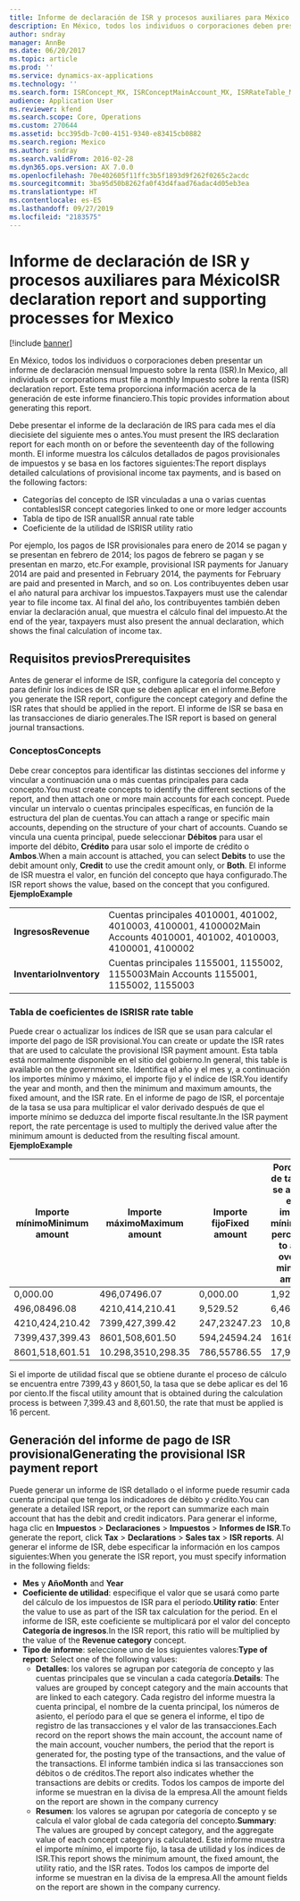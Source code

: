 ```yaml
---
title: Informe de declaración de ISR y procesos auxiliares para México
description: En México, todos los individuos o corporaciones deben presentar un informe de declaración mensual Impuesto sobre la renta (ISR). Este tema proporciona información acerca de la generación de este informe financiero.
author: sndray
manager: AnnBe
ms.date: 06/20/2017
ms.topic: article
ms.prod: ''
ms.service: dynamics-ax-applications
ms.technology: ''
ms.search.form: ISRConcept_MX, ISRConceptMainAccount_MX, ISRRateTable_MX
audience: Application User
ms.reviewer: kfend
ms.search.scope: Core, Operations
ms.custom: 270644
ms.assetid: bcc395db-7c00-4151-9340-e83415cb0882
ms.search.region: Mexico
ms.author: sndray
ms.search.validFrom: 2016-02-28
ms.dyn365.ops.version: AX 7.0.0
ms.openlocfilehash: 70e402605f11ffc3b5f1893d9f262f0265c2acdc
ms.sourcegitcommit: 3ba95d50b8262fa0f43d4faad76adac4d05eb3ea
ms.translationtype: HT
ms.contentlocale: es-ES
ms.lasthandoff: 09/27/2019
ms.locfileid: "2183575"
---
```

# <a name="isr-declaration-report-and-supporting-processes-for-mexico"></a><span data-ttu-id="b5cbe-104">Informe de declaración de ISR y procesos auxiliares para México</span><span class="sxs-lookup"><span data-stu-id="b5cbe-104">ISR declaration report and supporting processes for Mexico</span></span>

[!include [banner](../includes/banner.md)]

<span data-ttu-id="b5cbe-105">En México, todos los individuos o corporaciones deben presentar un informe de declaración mensual Impuesto sobre la renta (ISR).</span><span class="sxs-lookup"><span data-stu-id="b5cbe-105">In Mexico, all individuals or corporations must file a monthly Impuesto sobre la renta (ISR) declaration report.</span></span> <span data-ttu-id="b5cbe-106">Este tema proporciona información acerca de la generación de este informe financiero.</span><span class="sxs-lookup"><span data-stu-id="b5cbe-106">This topic provides information about generating this report.</span></span>

<span data-ttu-id="b5cbe-107">Debe presentar el informe de la declaración de IRS para cada mes el día diecisiete del siguiente mes o antes.</span><span class="sxs-lookup"><span data-stu-id="b5cbe-107">You must present the IRS declaration report for each month on or before the seventeenth day of the following month.</span></span> <span data-ttu-id="b5cbe-108">El informe muestra los cálculos detallados de pagos provisionales de impuestos y se basa en los factores siguientes:</span><span class="sxs-lookup"><span data-stu-id="b5cbe-108">The report displays detailed calculations of provisional income tax payments, and is based on the following factors:</span></span>

-   <span data-ttu-id="b5cbe-109">Categorías del concepto de ISR vinculadas a una o varias cuentas contables</span><span class="sxs-lookup"><span data-stu-id="b5cbe-109">ISR concept categories linked to one or more ledger accounts</span></span>
-   <span data-ttu-id="b5cbe-110">Tabla de tipo de ISR anual</span><span class="sxs-lookup"><span data-stu-id="b5cbe-110">ISR annual rate table</span></span>
-   <span data-ttu-id="b5cbe-111">Coeficiente de la utilidad de ISR</span><span class="sxs-lookup"><span data-stu-id="b5cbe-111">ISR utility ratio</span></span>

<span data-ttu-id="b5cbe-112">Por ejemplo, los pagos de ISR provisionales para enero de 2014 se pagan y se presentan en febrero de 2014; los pagos de febrero se pagan y se presentan en marzo, etc.</span><span class="sxs-lookup"><span data-stu-id="b5cbe-112">For example, provisional ISR payments for January 2014 are paid and presented in February 2014, the payments for February are paid and presented in March, and so on.</span></span> <span data-ttu-id="b5cbe-113">Los contribuyentes deben usar el año natural para archivar los impuestos.</span><span class="sxs-lookup"><span data-stu-id="b5cbe-113">Taxpayers must use the calendar year to file income tax.</span></span> <span data-ttu-id="b5cbe-114">Al final del año, los contribuyentes también deben enviar la declaración anual, que muestra el cálculo final del impuesto.</span><span class="sxs-lookup"><span data-stu-id="b5cbe-114">At the end of the year, taxpayers must also present the annual declaration, which shows the final calculation of income tax.</span></span>

## <a name="prerequisites"></a><span data-ttu-id="b5cbe-115">Requisitos previos</span><span class="sxs-lookup"><span data-stu-id="b5cbe-115">Prerequisites</span></span>
<span data-ttu-id="b5cbe-116">Antes de generar el informe de ISR, configure la categoría del concepto y para definir los índices de ISR que se deben aplicar en el informe.</span><span class="sxs-lookup"><span data-stu-id="b5cbe-116">Before you generate the ISR report, configure the concept category and define the ISR rates that should be applied in the report.</span></span> <span data-ttu-id="b5cbe-117">El informe de ISR se basa en las transacciones de diario generales.</span><span class="sxs-lookup"><span data-stu-id="b5cbe-117">The ISR report is based on general journal transactions.</span></span>

### <a name="concepts"></a><span data-ttu-id="b5cbe-118">Conceptos</span><span class="sxs-lookup"><span data-stu-id="b5cbe-118">Concepts</span></span>

<span data-ttu-id="b5cbe-119">Debe crear conceptos para identificar las distintas secciones del informe y vincular a continuación una o más cuentas principales para cada concepto.</span><span class="sxs-lookup"><span data-stu-id="b5cbe-119">You must create concepts to identify the different sections of the report, and then attach one or more main accounts for each concept.</span></span> <span data-ttu-id="b5cbe-120">Puede vincular un intervalo o cuentas principales específicas, en función de la estructura del plan de cuentas.</span><span class="sxs-lookup"><span data-stu-id="b5cbe-120">You can attach a range or specific main accounts, depending on the structure of your chart of accounts.</span></span> <span data-ttu-id="b5cbe-121">Cuando se vincula una cuenta principal, puede seleccionar **Débitos** para usar el importe del débito, **Crédito** para usar solo el importe de crédito o **Ambos**.</span><span class="sxs-lookup"><span data-stu-id="b5cbe-121">When a main account is attached, you can select **Debits** to use the debit amount only, **Credit** to use the credit amount only, or **Both**.</span></span> <span data-ttu-id="b5cbe-122">El informe de ISR muestra el valor, en función del concepto que haya configurado.</span><span class="sxs-lookup"><span data-stu-id="b5cbe-122">The ISR report shows the value, based on the concept that you configured.</span></span> <span data-ttu-id="b5cbe-123">**Ejemplo**</span><span class="sxs-lookup"><span data-stu-id="b5cbe-123">**Example**</span></span>

|               |                                                          |
|---------------|----------------------------------------------------------|
| <span data-ttu-id="b5cbe-124">**Ingresos**</span><span class="sxs-lookup"><span data-stu-id="b5cbe-124">**Revenue**</span></span>   | <span data-ttu-id="b5cbe-125">Cuentas principales 4010001, 401002, 4010003, 4100001, 4100002</span><span class="sxs-lookup"><span data-stu-id="b5cbe-125">Main Accounts 4010001, 401002, 4010003, 4100001, 4100002</span></span> |
| <span data-ttu-id="b5cbe-126">**Inventario**</span><span class="sxs-lookup"><span data-stu-id="b5cbe-126">**Inventory**</span></span> | <span data-ttu-id="b5cbe-127">Cuentas principales 1155001, 1155002, 1155003</span><span class="sxs-lookup"><span data-stu-id="b5cbe-127">Main Accounts 1155001, 1155002, 1155003</span></span>                  |

### <a name="isr-rate-table"></a><span data-ttu-id="b5cbe-128">Tabla de coeficientes de ISR</span><span class="sxs-lookup"><span data-stu-id="b5cbe-128">ISR rate table</span></span>

<span data-ttu-id="b5cbe-129">Puede crear o actualizar los índices de ISR que se usan para calcular el importe del pago de ISR provisional.</span><span class="sxs-lookup"><span data-stu-id="b5cbe-129">You can create or update the ISR rates that are used to calculate the provisional ISR payment amount.</span></span> <span data-ttu-id="b5cbe-130">Esta tabla está normalmente disponible en el sitio del gobierno.</span><span class="sxs-lookup"><span data-stu-id="b5cbe-130">In general, this table is available on the government site.</span></span> <span data-ttu-id="b5cbe-131">Identifica el año y el mes y, a continuación los importes mínimo y máximo, el importe fijo y el índice de ISR.</span><span class="sxs-lookup"><span data-stu-id="b5cbe-131">You identify the year and month, and then the minimum and maximum amounts, the fixed amount, and the ISR rate.</span></span> <span data-ttu-id="b5cbe-132">En el informe de pago de ISR, el porcentaje de la tasa se usa para multiplicar el valor derivado después de que el importe mínimo se deduzca del importe fiscal resultante.</span><span class="sxs-lookup"><span data-stu-id="b5cbe-132">In the ISR payment report, the rate percentage is used to multiply the derived value after the minimum amount is deducted from the resulting fiscal amount.</span></span> <span data-ttu-id="b5cbe-133">**Ejemplo**</span><span class="sxs-lookup"><span data-stu-id="b5cbe-133">**Example**</span></span>

| <span data-ttu-id="b5cbe-134">Importe mínimo</span><span class="sxs-lookup"><span data-stu-id="b5cbe-134">Minimum amount</span></span> | <span data-ttu-id="b5cbe-135">Importe máximo</span><span class="sxs-lookup"><span data-stu-id="b5cbe-135">Maximum amount</span></span> | <span data-ttu-id="b5cbe-136">Importe fijo</span><span class="sxs-lookup"><span data-stu-id="b5cbe-136">Fixed amount</span></span> | <span data-ttu-id="b5cbe-137">Porcentaje de tasa que se aplicará en el importe mínimo</span><span class="sxs-lookup"><span data-stu-id="b5cbe-137">Rate percentage to apply over the minimum amount</span></span> |
|----------------|----------------|--------------|--------------------------------------------------|
| <span data-ttu-id="b5cbe-138">0,00</span><span class="sxs-lookup"><span data-stu-id="b5cbe-138">0.00</span></span>           | <span data-ttu-id="b5cbe-139">496,07</span><span class="sxs-lookup"><span data-stu-id="b5cbe-139">496.07</span></span>         | <span data-ttu-id="b5cbe-140">0,00</span><span class="sxs-lookup"><span data-stu-id="b5cbe-140">0.00</span></span>         | <span data-ttu-id="b5cbe-141">1,92</span><span class="sxs-lookup"><span data-stu-id="b5cbe-141">1.92</span></span>                                             |
| <span data-ttu-id="b5cbe-142">496,08</span><span class="sxs-lookup"><span data-stu-id="b5cbe-142">496.08</span></span>         | <span data-ttu-id="b5cbe-143">4210,41</span><span class="sxs-lookup"><span data-stu-id="b5cbe-143">4,210.41</span></span>       | <span data-ttu-id="b5cbe-144">9,52</span><span class="sxs-lookup"><span data-stu-id="b5cbe-144">9.52</span></span>         | <span data-ttu-id="b5cbe-145">6,4</span><span class="sxs-lookup"><span data-stu-id="b5cbe-145">6.4</span></span>                                              |
| <span data-ttu-id="b5cbe-146">4210,42</span><span class="sxs-lookup"><span data-stu-id="b5cbe-146">4,210.42</span></span>       | <span data-ttu-id="b5cbe-147">7399,42</span><span class="sxs-lookup"><span data-stu-id="b5cbe-147">7,399.42</span></span>       | <span data-ttu-id="b5cbe-148">247,23</span><span class="sxs-lookup"><span data-stu-id="b5cbe-148">247.23</span></span>       | <span data-ttu-id="b5cbe-149">10,88</span><span class="sxs-lookup"><span data-stu-id="b5cbe-149">10.88</span></span>                                            |
| <span data-ttu-id="b5cbe-150">7399,43</span><span class="sxs-lookup"><span data-stu-id="b5cbe-150">7,399.43</span></span>       | <span data-ttu-id="b5cbe-151">8601,50</span><span class="sxs-lookup"><span data-stu-id="b5cbe-151">8,601.50</span></span>       | <span data-ttu-id="b5cbe-152">594,24</span><span class="sxs-lookup"><span data-stu-id="b5cbe-152">594.24</span></span>       | <span data-ttu-id="b5cbe-153">16</span><span class="sxs-lookup"><span data-stu-id="b5cbe-153">16</span></span>                                               |
| <span data-ttu-id="b5cbe-154">8601,51</span><span class="sxs-lookup"><span data-stu-id="b5cbe-154">8,601.51</span></span>       | <span data-ttu-id="b5cbe-155">10.298,35</span><span class="sxs-lookup"><span data-stu-id="b5cbe-155">10,298.35</span></span>      | <span data-ttu-id="b5cbe-156">786,55</span><span class="sxs-lookup"><span data-stu-id="b5cbe-156">786.55</span></span>       | <span data-ttu-id="b5cbe-157">17,92</span><span class="sxs-lookup"><span data-stu-id="b5cbe-157">17.92</span></span>                                            |

<span data-ttu-id="b5cbe-158">Si el importe de utilidad fiscal que se obtiene durante el proceso de cálculo se encuentra entre 7399,43 y 8601,50, la tasa que se debe aplicar es del 16 por ciento.</span><span class="sxs-lookup"><span data-stu-id="b5cbe-158">If the fiscal utility amount that is obtained during the calculation process is between 7,399.43 and 8,601.50, the rate that must be applied is 16 percent.</span></span>

## <a name="generating-the-provisional-isr-payment-report"></a><span data-ttu-id="b5cbe-159">Generación del informe de pago de ISR provisional</span><span class="sxs-lookup"><span data-stu-id="b5cbe-159">Generating the provisional ISR payment report</span></span>
<span data-ttu-id="b5cbe-160">Puede generar un informe de ISR detallado o el informe puede resumir cada cuenta principal que tenga los indicadores de débito y crédito.</span><span class="sxs-lookup"><span data-stu-id="b5cbe-160">You can generate a detailed ISR report, or the report can summarize each main account that has the debit and credit indicators.</span></span> <span data-ttu-id="b5cbe-161">Para generar el informe, haga clic en **Impuestos** &gt; **Declaraciones** &gt; **Impuestos** &gt; **Informes de ISR**.</span><span class="sxs-lookup"><span data-stu-id="b5cbe-161">To generate the report, click **Tax** &gt; **Declarations** &gt; **Sales tax** &gt; **ISR reports**.</span></span> <span data-ttu-id="b5cbe-162">Al generar el informe de ISR, debe especificar la información en los campos siguientes:</span><span class="sxs-lookup"><span data-stu-id="b5cbe-162">When you generate the ISR report, you must specify information in the following fields:</span></span>

-   <span data-ttu-id="b5cbe-163">**Mes** y **Año**</span><span class="sxs-lookup"><span data-stu-id="b5cbe-163">**Month** and **Year**</span></span>
-   <span data-ttu-id="b5cbe-164">**Coeficiente de utilidad**: especifique el valor que se usará como parte del cálculo de los impuestos de ISR para el período.</span><span class="sxs-lookup"><span data-stu-id="b5cbe-164">**Utility ratio**: Enter the value to use as part of the ISR tax calculation for the period.</span></span> <span data-ttu-id="b5cbe-165">En el informe de ISR, este coeficiente se multiplicará por el valor del concepto **Categoría de ingresos**.</span><span class="sxs-lookup"><span data-stu-id="b5cbe-165">In the ISR report, this ratio will be multiplied by the value of the **Revenue category** concept.</span></span>
-   <span data-ttu-id="b5cbe-166">**Tipo de informe**: seleccione uno de los siguientes valores:</span><span class="sxs-lookup"><span data-stu-id="b5cbe-166">**Type of report**: Select one of the following values:</span></span>
    -   <span data-ttu-id="b5cbe-167">**Detalles**: los valores se agrupan por categoría de concepto y las cuentas principales que se vinculan a cada categoría.</span><span class="sxs-lookup"><span data-stu-id="b5cbe-167">**Details**: The values are grouped by concept category and the main accounts that are linked to each category.</span></span> <span data-ttu-id="b5cbe-168">Cada registro del informe muestra la cuenta principal, el nombre de la cuenta principal, los números de asiento, el período para el que se genera el informe, el tipo de registro de las transacciones y el valor de las transacciones.</span><span class="sxs-lookup"><span data-stu-id="b5cbe-168">Each record on the report shows the main account, the account name of the main account, voucher numbers, the period that the report is generated for, the posting type of the transactions, and the value of the transactions.</span></span> <span data-ttu-id="b5cbe-169">El informe también indica si las transacciones son débitos o de créditos.</span><span class="sxs-lookup"><span data-stu-id="b5cbe-169">The report also indicates whether the transactions are debits or credits.</span></span> <span data-ttu-id="b5cbe-170">Todos los campos de importe del informe se muestran en la divisa de la empresa.</span><span class="sxs-lookup"><span data-stu-id="b5cbe-170">All the amount fields on the report are shown in the company currency</span></span>
    -   <span data-ttu-id="b5cbe-171">**Resumen**: los valores se agrupan por categoría de concepto y se calcula el valor global de cada categoría del concepto.</span><span class="sxs-lookup"><span data-stu-id="b5cbe-171">**Summary**: The values are grouped by concept category, and the aggregate value of each concept category is calculated.</span></span> <span data-ttu-id="b5cbe-172">Este informe muestra el importe mínimo, el importe fijo, la tasa de utilidad y los índices de ISR.</span><span class="sxs-lookup"><span data-stu-id="b5cbe-172">This report shows the minimum amount, the fixed amount, the utility ratio, and the ISR rates.</span></span> <span data-ttu-id="b5cbe-173">Todos los campos de importe del informe se muestran en la divisa de la empresa.</span><span class="sxs-lookup"><span data-stu-id="b5cbe-173">All the amount fields on the report are shown in the company currency.</span></span>




